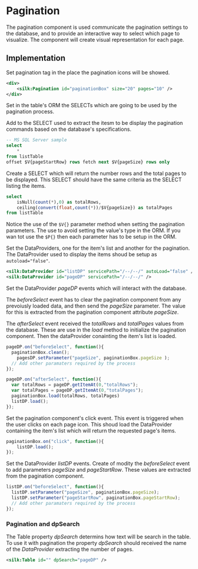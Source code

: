 # Pagination

The pagination component is used communicate the pagination settings to the database, and to provide an interactive way to select which page to visualize. The component will create visual representation for each page.

## Implementation

Set pagination tag in the place the pagination icons will be showed. 

```xml
<div>
	<silk:Pagination id="paginationBox" size="20" pages="10" />
</div>
```

Set in the table's ORM the SELECTs which are going to be used by the pagination process.

Add to the SELECT used to extract the itesm to be display the pagination commands based on the database's specifications. 

```sql
-- MS SQL Server sample
select
	*
from listTable
offset $V{pageStartRow} rows fetch next $V{pageSize} rows only
```

Create a SELECT which will return the number rows and the total pages to be displayed. This SELECT should have the same criteria as the SELECT listing the items. 

```sql
select
	isNull(count(*),0) as totalRows,
	ceiling(convert(float,count(*))/$V{pageSize}) as totalPages
from listTable
```

Notice the use of the ```$V{}``` parameter method when setting the pagination parameters. The use to avoid setting the value's type in the ORM. If you wan tot use the ```$P{}``` then each parameter has to be setup in the ORM.

Set the DataProviders, one for the item's list and another for the pagination. The DataProvider used to display the items shoud be setup as ```autoload="false"```.

```xml
<silk:DataProvider id="listDP" servicePath="/--/--/" autoLoad="false" />
<silk:DataProvider id="pageDP" servicePath="/--/--/" />
```

Set the DataProvider *pageDP* events which will interact with the database.

The *beforeSelect* event has to clear the pagination component from any prevoiusly loaded data, and then send the *pageSize* parameter. The value for this is extracted from the pagination component attribute *pageSize*.

The *afterSelect* event received the *totalRows* and *totalPages* values from the database. These are use in the *load* method to initialize the pagination component. Then the dataProvider conainting the item's list is loaded.

```javascript
pageDP.on("beforeSelect", function(){
  paginationBox.clean();
	pagesDP.setParameter("pageSize", paginationBox.pageSize );
  // Add other paramaters required by the process
});

pageDP.on("afterSelect", function(){
  var totalRows = pageDP.getItemAt(0,"totalRows");
  var totalPages = pageDP.getItemAt(0,"totalPages");
  paginationBox.load(totalRows, totalPages)
  listDP.load();
});
```

Set the pagination component's click event. This event is triggered when the user clicks on each page icon. This shoud load the DataProvider containing the item's list which will return the requested page's items.

```javascript
paginationBox.on("click", function(){
	listDP.load();
});
```

Set the DataProvider *listDP* events. Create of modity the *beforeSelect* event to add parameters *pageSize* and *pageStartRow*. These values are extracted from the pagination component.

```javascript
listDP.on("beforeSelect", function(){
  listDP.setParameter("pageSize", paginationBox.pageSize);
  listDP.setParameter("pageStartRow", paginationBox.pageStartRow);
  // Add other paramaters required by the process
});
```

### Pagination and dpSearch

The Table property *dpSearch* determins how text will be search in the table. To use it with pagination the property *dpSearch* should received the name of the *DataProvider* extracting the number of pages.

```xml
<silk:Table id="" dpSearch="pageDP" />
```

